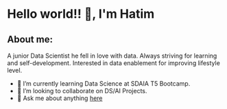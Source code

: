 # Hello world!! 👋, I'm Hatim



## About me:
A junior Data Scientist he fell in love with data. Always striving for learning and self-development. Interested in data enablement for improving lifestyle level. 

- 🌱 I’m currently learning Data Science at SDAIA T5 Bootcamp.
- 👯 I’m looking to collaborate on DS/AI Projects.
- 💬 Ask me about anything [here](7atem.shehri@gmail.com)



<!--
[![Top Langs](https://github-readme-stats.vercel.app/api/top-langs/?username=Hashehri&layout=compact)](https://github.com/anuraghazra/github-readme-stats)

![](https://komarev.com/ghpvc/?username=Hashehri&color=blue)
![](https://komarev.com/ghpvc/?username=Hashehri&color=green)

[![Anurag's GitHub stats](https://github-readme-stats.vercel.app/api?username=Hashehri)](https://github.com/anuraghazra/github-readme-stats)

-->

